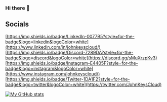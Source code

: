 ### Hi there 👋

<!--
**JohnKeysCloud/johnKeysCloud** is a ✨ _special_ ✨ repository because its `README.md` (this file) appears on your GitHub profile.

Here are some ideas to get you started:

- 🔭 I’m currently working on ...
- 🌱 I’m currently learning ...
- 👯 I’m looking to collaborate on ...
- 🤔 I’m looking for help with ...
- 💬 Ask me about ...
- 📫 How to reach me: ...
- 😄 Pronouns: ...
- ⚡ Fun fact: ...
-->

## Socials
[https://img.shields.io/badge/LinkedIn-0077B5?style=for-the-badge&logo=linkedin&logoColor=white](https://www.linkedin.com/in/johnkeyscloud/)
[https://img.shields.io/badge/Discord-7289DA?style=for-the-badge&logo=discord&logoColor=white](https://discord.gg/sMuXrzpKv3)
[https://img.shields.io/badge/Instagram-E4405F?style=for-the-badge&logo=instagram&logoColor=white](https://www.instagram.com/johnkeyscloud/)
[https://img.shields.io/badge/Twitter-1DA1F2?style=for-the-badge&logo=twitter&logoColor=white](https://twitter.com/JohnKeysCloud)


[![My GitHub stats](https://github-readme-stats.vercel.app/api?username=johnkeyscloud)](https://github.com/johnkeyscloud/github-readme-stats)
